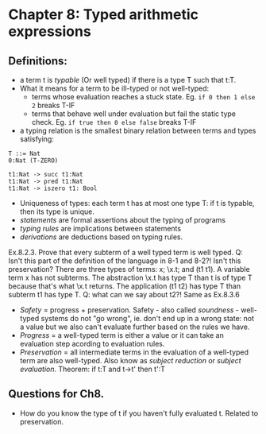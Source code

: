 # Chapter 8: Typed arithmetic expressions

## Definitions:
- a term t is _typable_ (Or well typed) if there is a type T such that t:T.
- What it means for a term to be ill-typed or not well-typed:
  - terms whose evaluation reaches a stuck state. Eg. `if 0 then 1 else 2` breaks T-IF
  - terms that behave well under evaluation but fail the static type check. Eg. `if true then 0 else false` breaks T-IF
- a typing relation is the smallest binary relation between terms and types satisfying:
```
T ::= Nat
0:Nat (T-ZERO)

t1:Nat -> succ t1:Nat
t1:Nat -> pred t1:Nat
t1:Nat -> iszero t1: Bool
```
- Uniqueness of types: each term t has at most one type T: if t is typable, then its type is unique.
- _statements_ are formal assertions about the typing of programs
- _typing rules_ are implications between statements
- _derivations_ are deductions based on typing rules.

Ex.8.2.3. Prove that every subterm of a well typed term is well typed.
Q: Isn't this part of the definition of the language in 8-1 and 8-2?! Isn't this preservation?
There are three types of terms: x; \x.t; and (t1 t1). A variable term x has not subterms.
The abstraction \x.t has type T than t is of type T because that's what \x.t returns.
The application (t1 t2) has type T than subterm t1 has type T. Q: what can we say about t2?!
Same as Ex.8.3.6

- _Safety_ = progress + preservation. Safety - also called _soundness_ - well-typed
systems do not "go wrong", ie. don't end up in a wrong state: not a value but we also
can't evaluate further based on the rules we have.
- _Progress_ = a well-typed term is either a value or it can take an evaluation step
acording to evaluation rules.
- _Preservation_ = all intermediate terms in the evaluation of a well-typed term are
also well-typed. Also know as _subject reduction_ or _subject evaluation_.
  Theorem: if t:T and t->t' then t':T

## Questions for Ch8.
* How do you know the type of t if you haven't fully evaluated t. Related to preservation.
